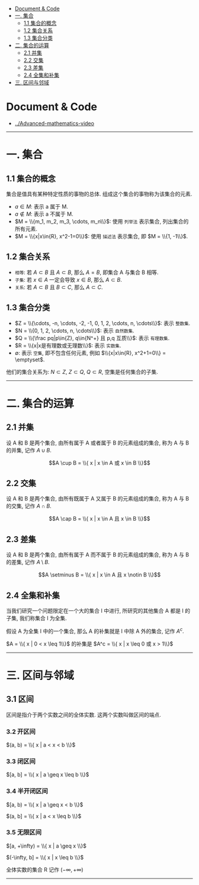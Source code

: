 - [Document & Code](#document--code)
- [一. 集合](#一-集合)
    - [1.1 集合的概念](#11-集合的概念)
    - [1.2 集合关系](#12-集合关系)
    - [1.3 集合分类](#13-集合分类)
- [二. 集合的运算](#二-集合的运算)
    - [2.1 并集](#21-并集)
    - [2.2 交集](#22-交集)
    - [2.3 差集](#23-差集)
    - [2.4 全集和补集](#24-全集和补集)
- [三. 区间与邻域](#三-区间与邻域)

# Document & Code

- [../Advanced-mathematics-video](https://github.com/zozospider/note/blob/master/base/Advanced-mathematics/Advanced-mathematics-video.md)

---

# 一. 集合

## 1.1 集合的概念

集合是值具有某种特定性质的事物的总体. 组成这个集合的事物称为该集合的元素.

- ${a}\in{M}$: 表示 a 属于 M.
- ${a}\notin{M}$: 表示 a 不属于 M.
- $M = \\{m_1, m_2, m_3, \cdots, m_n\\}$: 使用 `列举法` 表示集合, 列出集合的所有元素.
- $M = \\{x|x\in{R}, x^2-1=0\\}$: 使用 `描述法` 表示集合, 即 $M = \\{1, -1\\}$.

## 1.2 集合关系

- `相等`: 若 $A \subset B$ 且 $A \subset B$, 那么 $A = B$, 即集合 A 与集合 B 相等.
- `子集`: 若 $x \in A$ 一定会导致 $x \in B$, 那么 $A \subset B$.
- `关系`: 若 $A \subset B$ 且 $B \subset C$, 那么 $A \subset C$.

## 1.3 集合分类

- $Z = \\{\cdots, -n, \cdots, -2, -1, 0, 1, 2, \cdots, n, \cdots\\}$: 表示 `整数集`.
- $N = \\{0, 1, 2, \cdots, n, \cdots\\}$: 表示 `自然数集`.
- $Q = \\{\frac pq|p\in{Z}, q\in{N^+} 且 p,q 互质\\}$: 表示 `有理数集`.
- $R = \\{x|x是有理数或无理数\\}$: 表示 `实数集`.
- $\emptyset$: 表示 `空集`, 即不包含任何元素, 例如 $\\{x|x\in{R}, x^2+1=0\\} = \emptyset$.

他们的集合关系为: $N \subset Z$, $Z \subset Q$, $Q \subset R$, 空集是任何集合的子集.

---

# 二. 集合的运算

## 2.1 并集

设 A 和 B 是两个集合, 由所有属于 A 或者属于 B 的元素组成的集合, 称为 A 与 B 的并集, 记作 $A \cup B$.

$$A \cup B = \\{ x | x \in A 或 x \in B \\}$$

## 2.2 交集

设 A 和 B 是两个集合, 由所有既属于 A 又属于 B 的元素组成的集合, 称为 A 与 B 的交集, 记作 $A \cap B$.

$$A \cap B = \\{ x | x \in A 且 x \in B \\}$$

## 2.3 差集

设 A 和 B 是两个集合, 由所有属于 A 而不属于 B 的元素组成的集合, 称为 A 与 B 的差集, 记作 $A \setminus B$.

$$A \setminus B = \\{ x | x \in A 且 x \notin B \\}$$

## 2.4 全集和补集

当我们研究一个问题限定在一个大的集合 I 中进行, 所研究的其他集合 A 都是 I 的子集, 我们称集合 I 为全集.

假设 A 为全集 I 中的一个集合, 那么 A 的补集就是 I 中除 A 外的集合, 记作 $A^c$.

$A = \\{ x | 0 < x \leq 1\\}$ 的补集是 $A^c = \\{ x | x \leq 0 或 x > 1\\}$

---

# 三. 区间与邻域

## 3.1 区间

区间是指介于两个实数之间的全体实数. 这两个实数叫做区间的端点.

### 3.2 开区间

$(a, b) = \\{ x | a < x < b \\}$

### 3.3 闭区间

$[a, b] = \\{ x | a \geq x \leq b \\}$

### 3.4 半开闭区间

$[a, b) = \\{ x | a \geq x < b \\}$

$(a, b] = \\{ x | a < x \leq b \\}$

### 3.5 无限区间

$[a, +\infty) = \\{ x | a \geq x \\}$

$(-\infty, b] = \\{ x | x \leq b \\}$

全体实数的集合 R 记作 $(-\infty, +\infty)$

---
